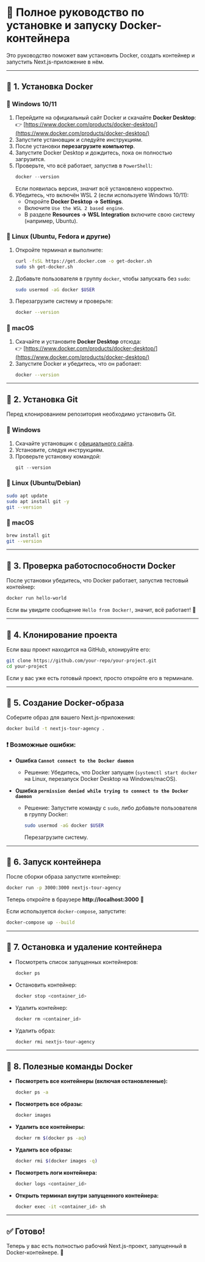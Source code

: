 # 🚀 Полное руководство по установке и запуску Docker-контейнера

Это руководство поможет вам установить Docker, создать контейнер и запустить Next.js-приложение в нём. 

---

## 🔹 1. Установка Docker

### 🔸 Windows 10/11
1. Перейдите на официальный сайт Docker и скачайте **Docker Desktop**:
   👉 [https://www.docker.com/products/docker-desktop/](https://www.docker.com/products/docker-desktop/)
2. Запустите установщик и следуйте инструкциям.
3. После установки **перезагрузите компьютер**.
4. Запустите Docker Desktop и дождитесь, пока он полностью загрузится.
5. Проверьте, что всё работает, запустив в `PowerShell`:
   ```powershell
   docker --version
   ```
   Если появилась версия, значит всё установлено корректно.
6. Убедитесь, что включён WSL 2 (если используете Windows 10/11):
   - Откройте **Docker Desktop → Settings**.
   - Включите `Use the WSL 2 based engine`.
   - В разделе **Resources → WSL Integration** включите свою систему (например, Ubuntu).

### 🔸 Linux (Ubuntu, Fedora и другие)
1. Откройте терминал и выполните:
   ```bash
   curl -fsSL https://get.docker.com -o get-docker.sh
   sudo sh get-docker.sh
   ```
2. Добавьте пользователя в группу `docker`, чтобы запускать без `sudo`:
   ```bash
   sudo usermod -aG docker $USER
   ```
3. Перезагрузите систему и проверьте:
   ```bash
   docker --version
   ```

### 🔸 macOS
1. Скачайте и установите **Docker Desktop** отсюда:  
   👉 [https://www.docker.com/products/docker-desktop/](https://www.docker.com/products/docker-desktop/)
2. Запустите Docker и убедитесь, что он работает:
   ```bash
   docker --version
   ```

---

## 🔹 2. Установка Git

Перед клонированием репозитория необходимо установить Git.

### 🔸 Windows
1. Скачайте установщик с [официального сайта](https://git-scm.com/downloads).
2. Установите, следуя инструкциям.
3. Проверьте установку командой:
   ```powershell
   git --version
   ```

### 🔸 Linux (Ubuntu/Debian)
```bash
sudo apt update
sudo apt install git -y
git --version
```

### 🔸 macOS
```bash
brew install git
git --version
```

---

## 🔹 3. Проверка работоспособности Docker
После установки убедитесь, что Docker работает, запустив тестовый контейнер:
```bash
docker run hello-world
```
Если вы увидите сообщение `Hello from Docker!`, значит, всё работает! 🚀

---

## 🔹 4. Клонирование проекта
Если ваш проект находится на GitHub, клонируйте его:
```bash
git clone https://github.com/your-repo/your-project.git
cd your-project
```
Если у вас уже есть готовый проект, просто откройте его в терминале.

---

## 🔹 5. Создание Docker-образа
Соберите образ для вашего Next.js-приложения:
```bash
docker build -t nextjs-tour-agency .
```

### ❗ Возможные ошибки:
- **Ошибка `Cannot connect to the Docker daemon`**
  - Решение: Убедитесь, что Docker запущен (`systemctl start docker` на Linux, перезапуск Docker Desktop на Windows/macOS).

- **Ошибка `permission denied while trying to connect to the Docker daemon`**
  - Решение: Запустите команду с `sudo`, либо добавьте пользователя в группу Docker:
    ```bash
    sudo usermod -aG docker $USER
    ```
    Перезагрузите систему.

---

## 🔹 6. Запуск контейнера
После сборки образа запустите контейнер:
```bash
docker run -p 3000:3000 nextjs-tour-agency
```

Теперь откройте в браузере **http://localhost:3000** 🚀

Если используется `docker-compose`, запустите:
```bash
docker-compose up --build
```

---

## 🔹 7. Остановка и удаление контейнера
- Посмотреть список запущенных контейнеров:
  ```bash
  docker ps
  ```
- Остановить контейнер:
  ```bash
  docker stop <container_id>
  ```
- Удалить контейнер:
  ```bash
  docker rm <container_id>
  ```
- Удалить образ:
  ```bash
  docker rmi nextjs-tour-agency
  ```

---

## 🔹 8. Полезные команды Docker
- **Посмотреть все контейнеры (включая остановленные):**
  ```bash
  docker ps -a
  ```
- **Посмотреть все образы:**
  ```bash
  docker images
  ```
- **Удалить все контейнеры:**
  ```bash
  docker rm $(docker ps -aq)
  ```
- **Удалить все образы:**
  ```bash
  docker rmi $(docker images -q)
  ```
- **Посмотреть логи контейнера:**
  ```bash
  docker logs <container_id>
  ```
- **Открыть терминал внутри запущенного контейнера:**
  ```bash
  docker exec -it <container_id> sh
  ```

---

## ✅ Готово!
Теперь у вас есть полностью рабочий Next.js-проект, запущенный в Docker-контейнере. 🎉